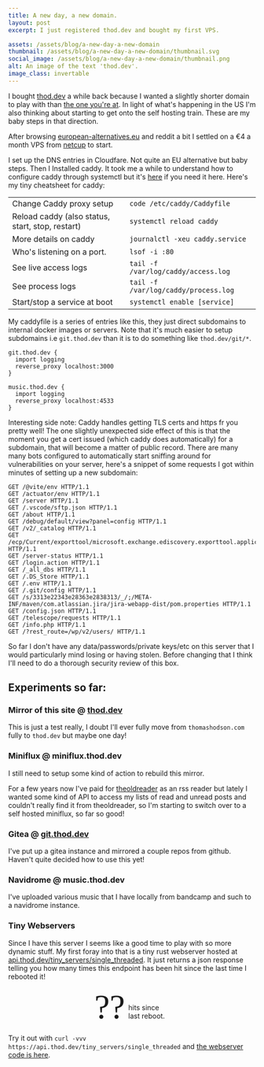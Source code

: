 ```yaml
---
title: A new day, a new domain.
layout: post
excerpt: I just registered thod.dev and bought my first VPS.

assets: /assets/blog/a-new-day-a-new-domain
thumbnail: /assets/blog/a-new-day-a-new-domain/thumbnail.svg
social_image: /assets/blog/a-new-day-a-new-domain/thumbnail.png
alt: An image of the text 'thod.dev'.
image_class: invertable
---
```


I bought [thod.dev](https://thod.dev) a while back because I wanted a slightly shorter domain to play with than [the one you're at](https://thomashodson.com). In light of what's happening in the US I'm also thinking about starting to get onto the self hosting train. These are my baby steps in that direction.

After browsing [european-alternatives.eu](https://european-alternatives.eu/) and reddit a bit I settled on a €4 a month VPS from [netcup](https://www.netcup.com) to start.

I set up the DNS entries in Cloudfare. Not quite an EU alternative but baby steps. Then I Installed caddy. It took me a while to understand how to configure caddy through systemctl but it's [here](https://caddyserver.com/docs/running) if you need it here. Here's my tiny cheatsheet for caddy:

|                                                  	|                                      	|
|--------------------------------------------------	|--------------------------------------	|
| Change Caddy proxy setup                         	| `code /etc/caddy/Caddyfile`          	|
| Reload caddy (also status, start, stop, restart) 	| `systemctl reload caddy`             	|
| More details on caddy                            	| `journalctl -xeu caddy.service`      	|
| Who's listening on a port.                       	| `lsof -i :80`                        	|
| See live access logs                             	| `tail -f /var/log/caddy/access.log ` 	|
| See process logs                                 	| `tail -f /var/log/caddy/process.log` 	|
| Start/stop a service at boot                     	| `systemctl enable [service]`         	|

My caddyfile is a series of entries like this, they just direct subdomains to internal docker images or servers. Note that it's much easier to setup subdomains i.e `git.thod.dev` than it is to do something like `thod.dev/git/*`.

```caddy
git.thod.dev {
  import logging
  reverse_proxy localhost:3000
}

music.thod.dev {
  import logging
  reverse_proxy localhost:4533
}
```

Interesting side note: Caddy handles getting TLS certs and https fr you pretty well! The one slightly unexpected side effect of this is that the moment you get a cert issued (which caddy does automatically) for a subdomain, that will become a matter of public record. There are many many bots configured to automatically start sniffing around for vulnerabilities on your server, here's a snippet of some requests I got within minutes of setting up a new subdomain:

```
GET /@vite/env HTTP/1.1
GET /actuator/env HTTP/1.1
GET /server HTTP/1.1
GET /.vscode/sftp.json HTTP/1.1
GET /about HTTP/1.1
GET /debug/default/view?panel=config HTTP/1.1
GET /v2/_catalog HTTP/1.1
GET /ecp/Current/exporttool/microsoft.exchange.ediscovery.exporttool.application HTTP/1.1
GET /server-status HTTP/1.1
GET /login.action HTTP/1.1
GET /_all_dbs HTTP/1.1
GET /.DS_Store HTTP/1.1
GET /.env HTTP/1.1
GET /.git/config HTTP/1.1
GET /s/3313e22343e28363e2838313/_/;/META-INF/maven/com.atlassian.jira/jira-webapp-dist/pom.properties HTTP/1.1
GET /config.json HTTP/1.1
GET /telescope/requests HTTP/1.1
GET /info.php HTTP/1.1
GET /?rest_route=/wp/v2/users/ HTTP/1.1
```

So far I don't have any data/passwords/private keys/etc on this server that I would particularly mind losing or having stolen. Before changing that I think I'll need to do a thorough security review of this box.

## Experiments so far:

### Mirror of this site @ [thod.dev](https://thod.dev)

This is just a test really, I doubt I'll ever fully move from `thomashodson.com` fully to `thod.dev` but maybe one day!

### Miniflux  @ miniflux.thod.dev

I still need to setup some kind of action to rebuild this mirror.

For a few years now I've paid for [theoldreader](https://theoldreader.com/) as an rss reader but lately I wanted some kind of API to access my lists of read and unread posts and couldn't really find it from theoldreader, so I'm starting to switch over to a self hosted miniflux, so far so good!

### Gitea @ [git.thod.dev](https://git.thod.dev)

I've put up a gitea instance and mirrored a couple repos from github. Haven't quite decided how to use this yet!

### Navidrome @ music.thod.dev

I've uploaded various music that I have locally from bandcamp and such to a navidrome instance. 

### Tiny Webservers

Since I have this server I seems like a good time to play with so more dynamic stuff. My first foray into that is a tiny rust webserver hosted at [api.thod.dev/tiny_servers/single_threaded](https://api.thod.dev/tiny_servers/single_threaded). It just returns a json response telling you how many times this endpoint has been hit since the last time I rebooted it!

<figure id="hit-counter">
<span>??</span>
<figcaption>
hits since last reboot.
</figcaption>
</figure>

<style>
#hit-counter figcaption {
    margin-left: 0.5em;
    text-align: left;
    width: 6em;
}

#hit-counter {
    display: flex;
    justify-content: center;
    align-items: last baseline;
}

#hit-counter span {
    font-family: Impact;
    font-size: 5em;
}
</style>

<script type="module">
let counter = document.querySelector("#hit-counter span");
counter.innerHTML = await fetch("https://api.thod.dev/tiny_servers/single_threaded")
.then(response => response.json())
.then(json => json.hits);
</script>

Try it out with `curl -vvv https://api.thod.dev/tiny_servers/single_threaded` and [the webserver code is here](https://github.com/TomHodson/tomhodson.github.com/blob/main/experiments/tiny_webservers/src/bin/single_threaded.rs).
